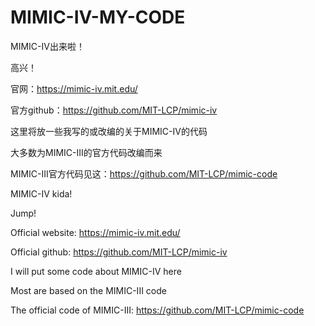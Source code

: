 # MIMIC-IV-MY-CODE

MIMIC-IV出来啦！

高兴！

官网：https://mimic-iv.mit.edu/

官方github：https://github.com/MIT-LCP/mimic-iv


这里将放一些我写的或改编的关于MIMIC-IV的代码

大多数为MIMIC-III的官方代码改编而来

MIMIC-III官方代码见这：https://github.com/MIT-LCP/mimic-code





MIMIC-IV kida!

Jump!

Official website: https://mimic-iv.mit.edu/

Official github: https://github.com/MIT-LCP/mimic-iv


I will put some code about MIMIC-IV here

Most are based on the MIMIC-III code

The official code of MIMIC-III: https://github.com/MIT-LCP/mimic-code
